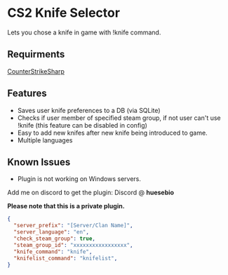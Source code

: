 # CS2 Knife Selector
Lets you chose a knife in game with !knife command.

## Requirments
[CounterStrikeSharp](https://github.com/roflmuffin/CounterStrikeSharp)

## Features
- Saves user knife preferences to a DB (via SQLite)
- Checks if user member of specified steam group, if not user can't use !knife (this feature can be disabled in config)
- Easy to add new knifes after new knife being introduced to game.
- Multiple languages

## Known Issues
- Plugin is not working on Windows servers.

Add me on discord to get the plugin: Discord @ **huesebio**

**Please note that this is a private plugin.**
```json {
{
  "server_prefix": "[Server/Clan Name]",
  "server_language": "en",
  "check_steam_group": true,
  "steam_group_id": "xxxxxxxxxxxxxxxxx",
  "knife_command": "knife",
  "knifelist_command": "knifelist",
}
```
